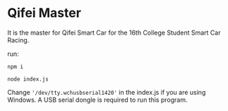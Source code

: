 # Qifei Master

It is the master for Qifei Smart Car for the 16th College Student Smart Car Racing.

run:

`npm i`

`node index.js`

Change `'/dev/tty.wchusbserial1420'` in the index.js if you are using Windows. A USB serial dongle is required to run this program.
